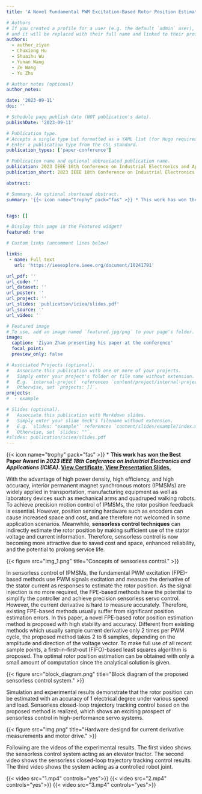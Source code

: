```yaml
---
title: 'A Novel Fundamental PWM Excitation-Based Rotor Position Estimation Method for Precision Sensorless Control of IPMSMs'

# Authors
# If you created a profile for a user (e.g. the default `admin` user), write the username (folder name) here
# and it will be replaced with their full name and linked to their profile.
authors:
  - author_ziyan
  - Chuxiong Hu
  - Shuaihu Wu
  - Yunan Wang
  - Ze Wang
  - Yu Zhu

# Author notes (optional)
author_notes:

date: '2023-09-11'
doi: ''

# Schedule page publish date (NOT publication's date).
publishDate: '2023-09-11'

# Publication type.
# Accepts a single type but formatted as a YAML list (for Hugo requirements).
# Enter a publication type from the CSL standard.
publication_types: ['paper-conference']

# Publication name and optional abbreviated publication name.
publication: 2023 IEEE 18th Conference on Industrial Electronics and Applications (ICIEA)
publication_short: 2023 IEEE 18th Conference on Industrial Electronics and Applications (ICIEA)

abstract: 

# Summary. An optional shortened abstract.
summary: '{{< icon name="trophy" pack="fas" >}} * This work has won the **<font color="#dd0000">Best Paper Award</font>** in _2023 IEEE 18th Conference on Industrial Electronics and Applications (ICIEA)_. [View Certificate.](publication/iciea/best.png)'


tags: []

# Display this page in the Featured widget?
featured: true

# Custom links (uncomment lines below)

links:
 - name: Full text
   url: 'https://ieeexplore.ieee.org/document/10241791'

url_pdf: ''  
url_code: ''
url_dataset: ''
url_poster: ''
url_project: ''
url_slides: 'publication/iciea/slides.pdf'
url_source: ''
url_video: ''

# Featured image
# To use, add an image named `featured.jpg/png` to your page's folder.
image:
  caption: 'Ziyan Zhao presenting his paper at the conference'
  focal_point: 
  preview_only: false

# Associated Projects (optional).
#   Associate this publication with one or more of your projects.
#   Simply enter your project's folder or file name without extension.
#   E.g. `internal-project` references `content/project/internal-project/index.md`.
#   Otherwise, set `projects: []`.
projects:
#  - example

# Slides (optional).
#   Associate this publication with Markdown slides.
#   Simply enter your slide deck's filename without extension.
#   E.g. `slides: "example"` references `content/slides/example/index.md`.
#   Otherwise, set `slides: ""`.
#slides: publication/iciea/slides.pdf
---
```


{{< icon name="trophy" pack="fas" >}} * **This work has won the Best Paper Award in _2023 IEEE 18th Conference on Industrial Electronics and Applications (ICIEA)_. [View Certificate.](best.png) [View Presentation Slides.](slides.pdf)**

With the advantage of high power density, high efficiency, and high accuracy, interior permanent magnet synchronous motors (IPMSMs) are widely applied in transportation, manufacturing equipment as well as laboratory devices such as mechanical arms and quadruped walking robots. To achieve precision motion control of IPMSMs, the rotor position feedback is essential. However, position sensing hardware such as encoders can cause increased space and cost, and are therefore not welcomed in some application scenarios. Meanwhile, **sensorless control techniques** can indirectly estimate the rotor position by making sufficient use of the stator voltage and current information. Therefore, sensorless control is now becoming more attractive due to saved cost and space, enhanced reliability, and the potential to prolong service life.

{{< figure src="img_1.png" title="Concepts of sensorless control." >}}

In sensorless control of IPMSMs, the fundamental PWM excitation (FPE)-based methods use PWM signals excitation and measure the derivative of the stator current as responses to estimate the rotor position. As the signal injection is no more required, the FPE-based methods have the potential to simplify the controller and achieve precision sensorless servo control. However, the current derivative is hard to measure accurately. Therefore, existing FPE-based methods usually suffer from significant position estimation errors. In this paper, a novel FPE-based rotor position estimation method is proposed with high stability and accuracy. Different from existing methods which usually sample current derivative only 2 times per PWM cycle, the proposed method takes 2 to 6 samples, depending on the amplitude and direction of the voltage vector. To make full use of all recent sample points, a first-in-first-out (FIFO)-based least squares algorithm is proposed. The optimal rotor position estimation can be obtained with only a small amount of computation since the analytical solution is given.

{{< figure src="block_diagram.png" title="Block diagram of the proposed sensorless control system." >}}

 Simulation and experimental results demonstrate that the rotor position can be estimated with an accuracy of 1 electrical degree under various speed and load. Sensorless closed-loop trajectory tracking control based on the proposed method is realized, which shows an exciting prospect of sensorless control in high-performance servo systems.

{{< figure src="img.png" title="Hardware designd for current derivative measurements and motor drive." >}}

Following are the videos of the experimental results. The first video shows the sensorless control system acting as an elevator tractor. The second video shows the sensorless closed-loop trajectory tracking control results. The third video shows the system acting as a controlled robot joint.

{{< video src="1.mp4" controls="yes">}}
{{< video src="2.mp4" controls="yes">}}
{{< video src="3.mp4" controls="yes">}}
